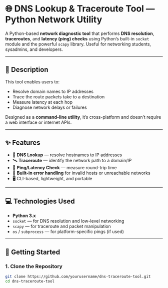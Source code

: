 # 🌐 DNS Lookup & Traceroute Tool — Python Network Utility

A Python-based **network diagnostic tool** that performs **DNS resolution**, **traceroutes**, and **latency (ping) checks** using Python’s built-in `socket` module and the powerful `scapy` library. Useful for networking students, sysadmins, and developers.

---

## 📝 Description

This tool enables users to:

- Resolve domain names to IP addresses
- Trace the route packets take to a destination
- Measure latency at each hop
- Diagnose network delays or failures

Designed as a **command-line utility**, it’s cross-platform and doesn’t require a web interface or internet APIs.

---

## ✨ Features

- 🧭 **DNS Lookup** — resolve hostnames to IP addresses
- 🛰️ **Traceroute** — identify the network path to a domain/IP
- 📡 **Ping/Latency Check** — measure round-trip time
- 🧪 **Built-in error handling** for invalid hosts or unreachable networks
- 🖥️ CLI-based, lightweight, and portable

---

## 💻 Technologies Used

- **Python 3.x**
- `socket` — for DNS resolution and low-level networking
- `scapy` — for traceroute and packet manipulation
- `os` / `subprocess` — for platform-specific pings (if used)

---

## 🚀 Getting Started

### 1. Clone the Repository

```bash
git clone https://github.com/yourusername/dns-traceroute-tool.git
cd dns-traceroute-tool
